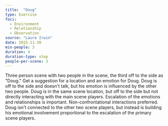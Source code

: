 ```yaml
---
title:  "Doug"
type: Exercise
foci:
  - Environment
  - Relationship
  - Observation
source: "Laura Irwin"
date: 2015-11-30
min-people: 3
duration: 4
duration-type: step
people-per-scene: 3
---
```

Three person scene with two people in the scene, the third off to the side as "Doug."
Get a suggestion for a location and an emotion for Doug.
Doug is off to the side and doesn't talk, but his emotion is influenced by the other two people.
Doug is in the same scene location, but off to the side but not directly interacting with the main scene players.
Escalation of the emotions and relationships is important.
Non-confrontational interactions preferred.
Doug isn't connected to the other two scene players, but instead is building his emotional involvement proportional to the escalation of the primary scene players.
